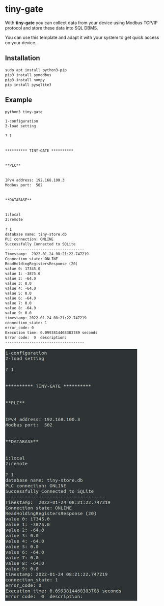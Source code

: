 # tiny-gate
With **tiny-gate** you can collect data from your device using Modbus TCP/IP protocol and store these data into SQL DBMS.

You can use this template and adapt it with your system to get quick access on your device.

## Installation
```
sudo apt install python3-pip
pip3 install pymodbus
pip3 install numpy
pip install pysqlite3
```

## Example
```
python3 tiny-gate
```
```
1-configuration
2-load setting

? 1


********** TINY-GATE **********


**PLC**


IPv4 address: 192.168.100.3
Modbus port:  502


**DATABASE**


1:local
2:remote

? 1
database name: tiny-store.db
PLC connection: ONLINE
Successfully Connected to SQLite
------------------------------------
Timestamp:  2022-01-24 08:21:22.747219
Connection state: ONLINE
ReadHoldingRegistersResponse (20)
value 0: 17345.0
value 1: -3875.0
value 2: -64.0
value 3: 0.0
value 4: -64.0
value 5: 0.0
value 6: -64.0
value 7: 0.0
value 8: -64.0
value 9: 0.0
timestamp: 2022-01-24 08:21:22.747219
connection_state: 1
error_code: 0
Execution time: 0.0993814468383789 seconds 
Error code:  0  description:  
------------------------------------

```






![tiny_gate_example](tiny_gate_example.png)




